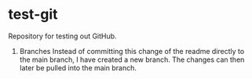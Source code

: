 # test-git
Repository for testing out GitHub.

1. Branches
Instead of committing this change of the readme directly to the main branch, I have created a new branch. The changes can then later be pulled into the main branch.

